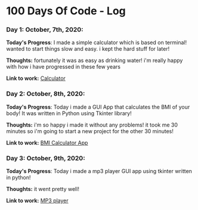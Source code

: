 # 100 Days Of Code - Log

### Day 1: October, 7th, 2020:


**Today's Progress**: I made a simple calculator which is based on terminal! wanted to start things slow and easy. i kept the hard stuff for later!

**Thoughts:** fortunately it was as easy as drinking water! i'm really happy with how i have progressed in these few years

**Link to work:** [Calculator](https://github.com/EXxZAM/100DaysOfCode/tree/master/%23Day_1)


### Day 2: October, 8th, 2020:


**Today's Progress**: Today i made a GUI App that calculates the BMI of your body! It was written in Python using Tkinter library!

**Thoughts:** i'm so happy i made it without any problems! it took me 30 minutes so i'm going to start a new project for the other 30 minutes!

**Link to work:** [BMI Calculator App](https://github.com/EXxZAM/100DaysOfCode/tree/master/%23Day_2)


### Day 3: October, 9th, 2020:


**Today's Progress**: Today i made a mp3 player GUI app using tkinter written in python!

**Thoughts:** it went pretty well!

**Link to work:** [MP3 player](https://github.com/EXxZAM/100DaysOfCode/tree/master/%23Day_3)

